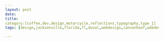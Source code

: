 ```yaml
---
layout: post
date:
title:
category:[coffee,dev,design,motorcycle,reflections,typography,type_1]
tags: [design,jacksonville,florida,fl,duval,webdesign,ianvanhoof,webdeveloper,webdev,web,www,vanhoof,type1,diabetes]

---
```



